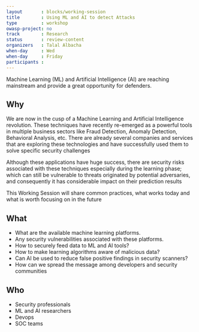 ```yaml
---
layout       : blocks/working-session
title        : Using ML and AI to detect Attacks
type         : workshop
owasp-project: no
track        : Research
status       : review-content
organizers   : Talal Albacha
when-day     : Wed
when-day     : Friday
participants :
---
```


Machine Learning (ML) and Artificial Intelligence (AI) are reaching mainstream and provide a great opportunity for defenders.

## Why

We are now in the cusp of a Machine Learning and Artificial Intelligence revolution. These techniques have recently re-emerged as a powerful tools in multiple business sectors like Fraud Detection, Anomaly Detection, Behavioral Analysis, etc. There are already several companies and services that are exploring these technologies and have successfully used them to solve specific security challenges 

Although these applications have huge success, there are security risks associated with these techniques especially during the learning phase; which can still be vulnerable to threats originated by potential adversaries, and consequently it has considerable impact on their prediction results 

This Working Session will share common practices, what works today and what is worth focusing on in the future


## What
 - What are the available machine learning platforms.
 - Any security vulnerabilities associated with these platforms.
 - How to securely feed data to ML and AI tools?
 - How to make learning algorithms aware of malicious data?
 - Can AI be used to reduce false positive findings in security scanners?
 - How can we spread the message among developers and security communities 

## Who

 - Security professionals
 - ML and AI researchers
 - Devops
 - SOC teams
